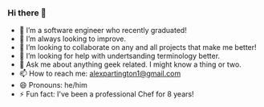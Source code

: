 ### Hi there 👋



- 🔭 I’m a software engineer who recently graduated!
- 🌱 I’m always looking to improve.
- 👯 I’m looking to collaborate on any and all projects that make me better!
- 🤔 I’m looking for help with undertsanding terminology better.
- 💬 Ask me about anything geek related. I might know a thing or two.
- 📫 How to reach me: alexpartington1@gmail.com
- 😄 Pronouns: he/him
- ⚡ Fun fact: I've been a professional Chef for 8 years!
